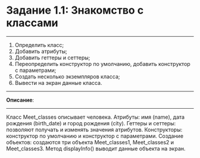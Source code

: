 # Задание 1.1: Знакомство с классами
***
1. Определить класс;
2. Добавить атрибуты;
3. Добавить геттеры и сеттеры;
4. Переопределить конструктор по умолчанию, добавить конструктор с параметрами;
5. Cоздать несколько экземпляров класса;
6. Вывести на экран данные класса.
***
**Описание**:
***
Класс Meet_classes описывает человека.
Атрибуты: имя (name), дата рождения (birth_date) и город рождения (city).
Геттеры и сеттеры: позволяют получать и изменять значения атрибутов.
Конструкторы: конструктор по умолчанию и конструктор с параметрами.
Создание объектов: создаются три объекта Meet_classes1, Meet_classes2 и Meet_classes3.
Метод displayInfo() выводит данные объекта на экран.
